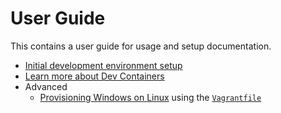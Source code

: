 # User Guide

This contains a user guide for usage and setup documentation.

- [Initial development environment setup](initial-setup.md)
- [Learn more about Dev Containers](about.md)
- Advanced
  - [Provisioning Windows on Linux](linux.md) using the
    [`Vagrantfile`](../Vagrantfile)
